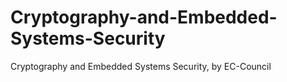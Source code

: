 # Cryptography-and-Embedded-Systems-Security
Cryptography and Embedded Systems Security, by EC-Council
